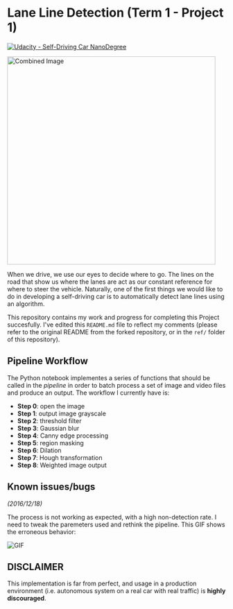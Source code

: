# Lane Line Detection (Term 1 - Project 1)
[![Udacity - Self-Driving Car NanoDegree](https://s3.amazonaws.com/udacity-sdc/github/shield-carnd.svg)](http://www.udacity.com/drive)

<img src="laneLines_thirdPass.jpg" width="480" alt="Combined Image" />

When we drive, we use our eyes to decide where to go. The lines on the road that show us where the lanes are act as our constant reference for where to steer the vehicle. Naturally, one of the first things we would like to do in developing a self-driving car is to automatically detect lane lines using an algorithm.

This repository contains my work and progress for completing this Project succesfully. I've edited this `README.md` file to reflect my comments (please refer to the original README from the forked repository, or in the `ref/` folder of this repository).

## Pipeline Workflow

The Python notebook implementes a series of functions that should be called in the *pipeline* in order to batch process a set of image and video files and produce an output. The workflow I currently have is:

* **Step 0**: open the image
* **Step 1**: output image grayscale
* **Step 2**: threshold filter
* **Step 3**: Gaussian blur
* **Step 4**: Canny edge processing
* **Step 5**: region masking
* **Step 6**: Dilation
* **Step 7**: Hough transformation
* **Step 8**: Weighted image output

## Known issues/bugs

*(2016/12/18)*

The process is not working as expected, with a high non-detection rate. I need to tweak the paremeters used and rethink the pipeline. This GIF shows the erroneous behavior:

![GIF](https://gtoran.github.io/repository-assets/udacity-sdcnd-t1p1-lane-line-detection/first-try-lane-detection-error.gif)

## DISCLAIMER

This implementation is far from perfect, and usage in a production environment (i.e. autonomous system on a real car with real traffic) is **highly discouraged**.